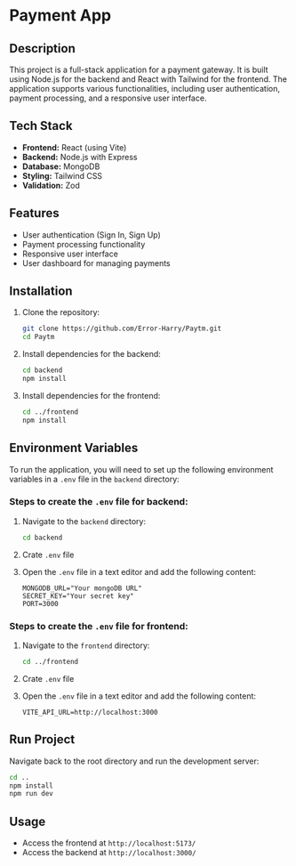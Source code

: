 # Payment App

## Description
This project is a full-stack application for a payment gateway. It is built using Node.js for the backend and React with Tailwind for the frontend. The application supports various functionalities, including user authentication, payment processing, and a responsive user interface.

## Tech Stack
- **Frontend:** React (using Vite)
- **Backend:** Node.js with Express
- **Database:** MongoDB
- **Styling:** Tailwind CSS
- **Validation:** Zod

## Features
- User authentication (Sign In, Sign Up)
- Payment processing functionality
- Responsive user interface
- User dashboard for managing payments

## Installation

1. Clone the repository:
   ```bash
   git clone https://github.com/Error-Harry/Paytm.git
   cd Paytm
   
2. Install dependencies for the backend:
   ```bash
   cd backend
   npm install
   
3. Install dependencies for the frontend:
   ```bash
   cd ../frontend
   npm install


## Environment Variables

To run the application, you will need to set up the following environment variables in a `.env` file in the `backend` directory:

### Steps to create the `.env` file for backend:

1. Navigate to the `backend` directory:
   ```bash
   cd backend

2. Crate `.env` file
3. Open the `.env` file in a text editor and add the following content:

   ```plaintext
   MONGODB_URL="Your mongoDB URL"
   SECRET_KEY="Your secret key"
   PORT=3000

### Steps to create the `.env` file for frontend:
1. Navigate to the `frontend` directory:
   ```bash
   cd ../frontend

2. Crate `.env` file
3. Open the `.env` file in a text editor and add the following content:

   ```plaintext
   VITE_API_URL=http://localhost:3000

## Run Project
Navigate back to the root directory and run the development server:
```bash
cd ..
npm install
npm run dev
```

## Usage
- Access the frontend at `http://localhost:5173/`
- Access the backend at `http://localhost:3000/`
